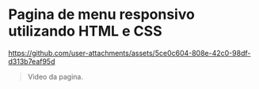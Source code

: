 # Pagina de menu responsivo utilizando HTML e CSS

https://github.com/user-attachments/assets/5ce0c604-808e-42c0-98df-d313b7eaf95d

> Video da pagina.
